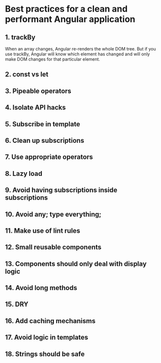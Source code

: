 # Best practices for a clean and performant Angular application
## 1. trackBy
When an array changes, Angular re-renders the whole DOM tree. But if you use trackBy, Angular will know which element has changed and will only make DOM changes for that particular element.
## 2. const vs let
## 3. Pipeable operators
## 4. Isolate API hacks
## 5. Subscribe in template
## 6. Clean up subscriptions
## 7. Use appropriate operators
## 8. Lazy load
## 9. Avoid having subscriptions inside subscriptions
## 10. Avoid any; type everything;
## 11. Make use of lint rules
## 12. Small reusable components
## 13. Components should only deal with display logic
## 14. Avoid long methods
## 15. DRY
## 16. Add caching mechanisms
## 17. Avoid logic in templates
## 18. Strings should be safe
